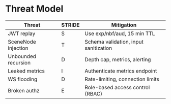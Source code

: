 # Threat Model

| Threat                 | STRIDE | Mitigation                            |
|------------------------|--------|---------------------------------------|
| JWT replay             | S      | Use exp/nbf/aud, 15 min TTL           |
| SceneNode injection    | T      | Schema validation, input sanitization |
| Unbounded recursion    | D      | Depth cap, metrics, alerting          |
| Leaked metrics         | I      | Authenticate metrics endpoint         |
| WS flooding            | D      | Rate-limiting, connection limits      |
| Broken authz           | E      | Role-based access control (RBAC)      |